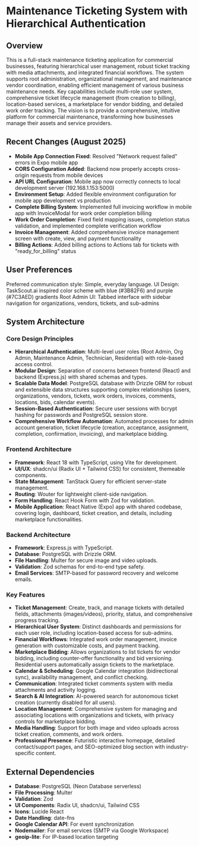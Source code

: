 # Maintenance Ticketing System with Hierarchical Authentication

## Overview
This is a full-stack maintenance ticketing application for commercial businesses, featuring hierarchical user management, robust ticket tracking with media attachments, and integrated financial workflows. The system supports root administration, organizational management, and maintenance vendor coordination, enabling efficient management of various business maintenance needs. Key capabilities include multi-role user system, comprehensive ticket lifecycle management (from creation to billing), location-based services, a marketplace for vendor bidding, and detailed work order tracking. The vision is to provide a comprehensive, intuitive platform for commercial maintenance, transforming how businesses manage their assets and service providers.

## Recent Changes (August 2025)
- **Mobile App Connection Fixed**: Resolved "Network request failed" errors in Expo mobile app
- **CORS Configuration Added**: Backend now properly accepts cross-origin requests from mobile devices
- **API URL Configuration**: Mobile app now correctly connects to local development server (192.168.1.153:5000)
- **Environment Setup**: Added flexible environment configuration for mobile app development vs production
- **Complete Billing System**: Implemented full invoicing workflow in mobile app with InvoiceModal for work order completion billing
- **Work Order Completion**: Fixed field mapping issues, completion status validation, and implemented complete verification workflow
- **Invoice Management**: Added comprehensive invoice management screen with create, view, and payment functionality
- **Billing Actions**: Added billing actions to Actions tab for tickets with "ready_for_billing" status

## User Preferences
Preferred communication style: Simple, everyday language.
UI Design: TaskScout.ai inspired color scheme with blue (#3B82F6) and purple (#7C3AED) gradients
Root Admin UI: Tabbed interface with sidebar navigation for organizations, vendors, tickets, and sub-admins

## System Architecture

### Core Design Principles
- **Hierarchical Authentication**: Multi-level user roles (Root Admin, Org Admin, Maintenance Admin, Technician, Residential) with role-based access control.
- **Modular Design**: Separation of concerns between frontend (React) and backend (Express.js) with shared schemas and types.
- **Scalable Data Model**: PostgreSQL database with Drizzle ORM for robust and extensible data structures supporting complex relationships (users, organizations, vendors, tickets, work orders, invoices, comments, locations, bids, calendar events).
- **Session-Based Authentication**: Secure user sessions with bcrypt hashing for passwords and PostgreSQL session store.
- **Comprehensive Workflow Automation**: Automated processes for admin account generation, ticket lifecycle (creation, acceptance, assignment, completion, confirmation, invoicing), and marketplace bidding.

### Frontend Architecture
- **Framework**: React 18 with TypeScript, using Vite for development.
- **UI/UX**: shadcn/ui (Radix UI + Tailwind CSS) for consistent, themeable components.
- **State Management**: TanStack Query for efficient server-state management.
- **Routing**: Wouter for lightweight client-side navigation.
- **Form Handling**: React Hook Form with Zod for validation.
- **Mobile Application**: React Native (Expo) app with shared codebase, covering login, dashboard, ticket creation, and details, including marketplace functionalities.

### Backend Architecture
- **Framework**: Express.js with TypeScript.
- **Database**: PostgreSQL with Drizzle ORM.
- **File Handling**: Multer for secure image and video uploads.
- **Validation**: Zod schemas for end-to-end type safety.
- **Email Services**: SMTP-based for password recovery and welcome emails.

### Key Features
- **Ticket Management**: Create, track, and manage tickets with detailed fields, attachments (images/videos), priority, status, and comprehensive progress tracking.
- **Hierarchical User System**: Distinct dashboards and permissions for each user role, including location-based access for sub-admins.
- **Financial Workflows**: Integrated work order management, invoice generation with customizable costs, and payment tracking.
- **Marketplace Bidding**: Allows organizations to list tickets for vendor bidding, including counter-offer functionality and bid versioning. Residential users automatically assign tickets to the marketplace.
- **Calendar & Scheduling**: Google Calendar integration (bidirectional sync), availability management, and conflict checking.
- **Communication**: Integrated ticket comments system with media attachments and activity logging.
- **Search & AI Integration**: AI-powered search for autonomous ticket creation (currently disabled for all users).
- **Location Management**: Comprehensive system for managing and associating locations with organizations and tickets, with privacy controls for marketplace bidding.
- **Media Handling**: Support for both image and video uploads across ticket creation, comments, and work orders.
- **Professional Presence**: Futuristic interactive homepage, detailed contact/support pages, and SEO-optimized blog section with industry-specific content.

## External Dependencies

- **Database**: PostgreSQL (Neon Database serverless)
- **File Processing**: Multer
- **Validation**: Zod
- **UI Components**: Radix UI, shadcn/ui, Tailwind CSS
- **Icons**: Lucide React
- **Date Handling**: date-fns
- **Google Calendar API**: For event synchronization
- **Nodemailer**: For email services (SMTP via Google Workspace)
- **geoip-lite**: For IP-based location targeting